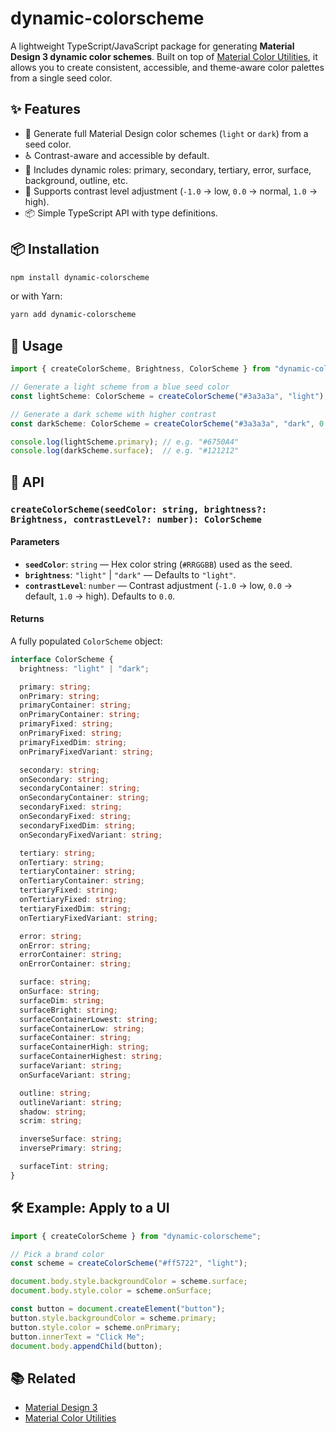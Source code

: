 # dynamic-colorscheme

A lightweight TypeScript/JavaScript package for generating **Material Design 3 dynamic color schemes**.
Built on top of [Material Color Utilities](https://github.com/material-foundation/material-color-utilities), it allows you to create consistent, accessible, and theme-aware color palettes from a single seed color.

## ✨ Features

* 🎨 Generate full Material Design color schemes (`light` or `dark`) from a seed color.
* ♿ Contrast-aware and accessible by default.
* 🔄 Includes dynamic roles: primary, secondary, tertiary, error, surface, background, outline, etc.
* 🔧 Supports contrast level adjustment (`-1.0` → low, `0.0` → normal, `1.0` → high).
* 📦 Simple TypeScript API with type definitions.

## 📦 Installation

```bash
npm install dynamic-colorscheme
```

or with Yarn:

```bash
yarn add dynamic-colorscheme
```

## 🚀 Usage

```ts
import { createColorScheme, Brightness, ColorScheme } from "dynamic-colorscheme";

// Generate a light scheme from a blue seed color
const lightScheme: ColorScheme = createColorScheme("#3a3a3a", "light");

// Generate a dark scheme with higher contrast
const darkScheme: ColorScheme = createColorScheme("#3a3a3a", "dark", 0.5);

console.log(lightScheme.primary); // e.g. "#6750A4"
console.log(darkScheme.surface);  // e.g. "#121212"
```

## 🎨 API

### `createColorScheme(seedColor: string, brightness?: Brightness, contrastLevel?: number): ColorScheme`

#### Parameters

* **`seedColor`**: `string` — Hex color string (`#RRGGBB`) used as the seed.
* **`brightness`**: `"light"` | `"dark"` — Defaults to `"light"`.
* **`contrastLevel`**: `number` — Contrast adjustment (`-1.0` → low, `0.0` → default, `1.0` → high). Defaults to `0.0`.

#### Returns

A fully populated `ColorScheme` object:

```ts
interface ColorScheme {
  brightness: "light" | "dark";

  primary: string;
  onPrimary: string;
  primaryContainer: string;
  onPrimaryContainer: string;
  primaryFixed: string;
  onPrimaryFixed: string;
  primaryFixedDim: string;
  onPrimaryFixedVariant: string;

  secondary: string;
  onSecondary: string;
  secondaryContainer: string;
  onSecondaryContainer: string;
  secondaryFixed: string;
  onSecondaryFixed: string;
  secondaryFixedDim: string;
  onSecondaryFixedVariant: string;

  tertiary: string;
  onTertiary: string;
  tertiaryContainer: string;
  onTertiaryContainer: string;
  tertiaryFixed: string;
  onTertiaryFixed: string;
  tertiaryFixedDim: string;
  onTertiaryFixedVariant: string;

  error: string;
  onError: string;
  errorContainer: string;
  onErrorContainer: string;

  surface: string;
  onSurface: string;
  surfaceDim: string;
  surfaceBright: string;
  surfaceContainerLowest: string;
  surfaceContainerLow: string;
  surfaceContainer: string;
  surfaceContainerHigh: string;
  surfaceContainerHighest: string;
  surfaceVariant: string;
  onSurfaceVariant: string;

  outline: string;
  outlineVariant: string;
  shadow: string;
  scrim: string;

  inverseSurface: string;
  inversePrimary: string;

  surfaceTint: string;
}
```

## 🛠 Example: Apply to a UI

```ts
import { createColorScheme } from "dynamic-colorscheme";

// Pick a brand color
const scheme = createColorScheme("#ff5722", "light");

document.body.style.backgroundColor = scheme.surface;
document.body.style.color = scheme.onSurface;

const button = document.createElement("button");
button.style.backgroundColor = scheme.primary;
button.style.color = scheme.onPrimary;
button.innerText = "Click Me";
document.body.appendChild(button);
```

## 📚 Related

* [Material Design 3](https://m3.material.io/)
* [Material Color Utilities](https://github.com/material-foundation/material-color-utilities)
